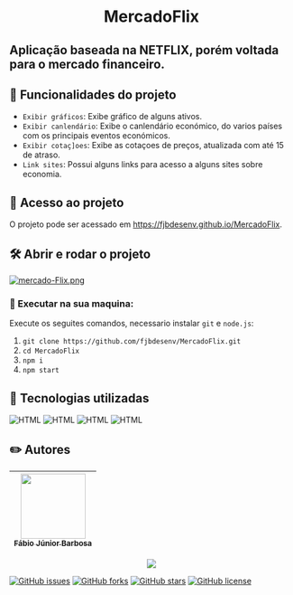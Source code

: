 <h1 align="center"> MercadoFlix </h1>

## Aplicação baseada na NETFLIX, porém voltada para o mercado financeiro.

## 🔨 Funcionalidades do projeto
- `Exibir gráficos`: Exibe gráfico de alguns ativos.
- `Exibir canlendário`: Exibe o canlendário económico, do varios países com os principais eventos económicos.
- `Exibir cotaç]oes`: Exibe as cotaçoes de preços, atualizada com até 15 de atraso.
- `Link sites`: Possui alguns links para acesso a alguns sites sobre economia.

## 📁 Acesso ao projeto
O projeto pode ser acessado em https://fjbdesenv.github.io/MercadoFlix.

## 🛠️ Abrir e rodar o projeto
[![mercado-Flix.png](https://i.postimg.cc/wBw4wgyj/mercado-Flix.png)](https://postimg.cc/xkbPCr3w)

### 🔧 Executar na sua maquina:
Execute os seguites comandos, necessario instalar `git` e `node.js`:
1. `git clone https://github.com/fjbdesenv/MercadoFlix.git`
2. `cd MercadoFlix`
3. `npm i`
4. `npm start`

## 👀 Tecnologias utilizadas
![HTML](https://img.shields.io/badge/HTML-E34F26.svg?logo=html5&logoColor=white)
![HTML](https://img.shields.io/badge/CSS-1572B6.svg?logo=css3&logoColor=white)
![HTML](https://img.shields.io/badge/React-000000.svg?logo=react&logoColor=white)
![HTML](https://img.shields.io/badge/Typescript-007ACC.svg?logo=typescript&logoColor=white)

## ✏️ Autores
| [<img src="https://avatars.githubusercontent.com/u/110018406?v=4" width=115><br><sub>Fábio Júnior Barbosa</sub>](https://github.com/fjbdesenv) |
| :---: |

<p align="center">
  <img src="http://img.shields.io/static/v1?label=STATUS&message=CONCLUIDO&color=GREEN&style=for-the-badge"/>
</p>

[![GitHub issues](https://img.shields.io/github/issues/fjbdesenv/MercadoFlix)](https://github.com/fjbdesenv/MercadoFlix/issues)
[![GitHub forks](https://img.shields.io/github/forks/fjbdesenv/MercadoFlix)](https://github.com/fjbdesenv/MercadoFlix/network)
[![GitHub stars](https://img.shields.io/github/stars/fjbdesenv/MercadoFlix)](https://github.com/fjbdesenv/MercadoFlix/stargazers)
[![GitHub license](https://img.shields.io/github/license/fjbdesenv/MercadoFlix)](https://github.com/fjbdesenv/MercadoFlix/blob/main/LICENSE)
